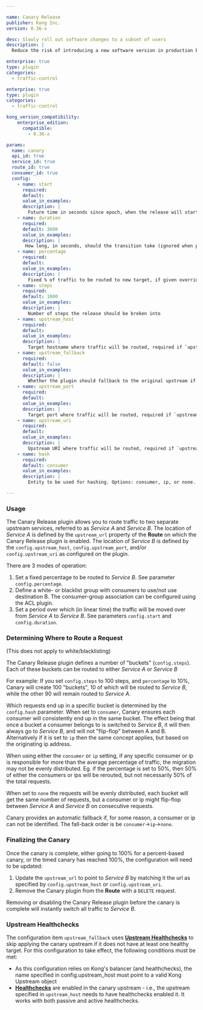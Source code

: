```yaml
---

name: Canary Release
publisher: Kong Inc.
version: 0.36-x

desc: Slowly roll out software changes to a subset of users
description: |
  Reduce the risk of introducing a new software version in production by slowly rolling out the change to a small subset of users. This plugin also enables roll back to your original upstream service, or shift all traffic to the new version.

enterprise: true
type: plugin
categories:
  - traffic-control

enterprise: true
type: plugin
categories:
  - traffic-control

kong_version_compatibility:
    enterprise_edition:
      compatible:
        - 0.36-x

params:
  name: canary
  api_id: true
  service_id: true
  route_id: true
  consumer_id: true
  config:
    - name: start
      required:
      default:
      value_in_examples:
      description: |
        Future time in seconds since epoch, when the release will start (ignored when percentage is set, or when using whitelist or blacklist)
    - name: duration
      required:
      default: 3600
      value_in_examples:
      description: |
       How long, in seconds, should the transition take (ignored when percentage is set, or when using whitelist or blacklist)
    - name: percentage
      required:
      default:
      value_in_examples:
      description: |
        Fixed % of traffic to be routed to new target, if given overrides `start` and `duration`
    - name: steps
      required:
      default: 1000
      value_in_examples:
      description: |
        Number of steps the release should be broken into
    - name: upstream_host
      required:
      default:
      value_in_examples:
      description: |
        Target hostname where traffic will be routed, required if `upstream_uri` is not set
    - name: upstream_fallback
      required:
      default: false
      value_in_examples:
      description: |
        Whether the plugin should fallback to the original upstream if the canary upstream doesn't have at least one healthy target. `upstream_host` must point to a valid Kong Upstream entity
    - name: upstream_port
      required:
      default:
      value_in_examples:
      description: |
        Target port where traffic will be routed, required if `upstream_uri/host` is not set
    - name: upstream_uri
      required:
      default:
      value_in_examples:
      description: |
        Upstream URI where traffic will be routed, required if `upstream_host` is not set
    - name: hash
      required:
      default: consumer
      value_in_examples:
      description: |
        Entity to be used for hashing. Options: consumer, ip, or none. Please make sure when not using none, to properly set the settings for `trusted_ips` (see settings `trusted_ips` and `real_ip_header` in the Kong config file)

---
```


### Usage

The Canary Release plugin allows you to route traffic to two separate upstream 
services, referred to as _Service A_ and _Service B_. The location of _Service A_
is defined by the `upstream_url` property of the **Route** on which the Canary
Release plugin is enabled. The location of _Service B_ is defined by the 
`config.upstream_host`, `config.upstream_port`, and/or `config.upstream_uri` as
configured on the plugin.

There are 3 modes of operation:

1. Set a fixed percentage to be routed to _Service B_. See parameter
   `config.percentage`.
2. Define a white- or blacklist group with consumers to use/not use destination
   B. The consumer-group association can be configured using the ACL plugin.
3. Set a period over which (in linear time) the traffic will be moved over
   from _Service A_ to _Service B_. See parameters `config.start` and 
   `config.duration`.

### Determining Where to Route a Request

(This does not apply to white/blacklisting)

The Canary Release plugin defines a number of "buckets" (`config.steps`). 
Each of these buckets can be routed to either _Service A_ or _Service B_ 

For example: If you set `config.steps` to 100 steps, and `percentage` to 10%, 
Canary will create 100 "buckets", 10 of which will be routed to _Service B_, 
while the other 90 will remain routed to _Service A_.

Which requests end up in a specific bucket is determined by the `config.hash` 
parameter. When set to `consumer`, Canary ensures each consumer will 
consistently end up in the same bucket. The effect being that once a bucket a 
consumer belongs to is switched to _Service B_, it will then always go to 
_Service B_, and will not "flip-flop" between A and B. Alternatively if it is set to
`ip` then the same concept applies, but based on the originating ip address.

When using either the `consumer` or `ip` setting, if any specific consumer or ip 
is responsible for more than the average percentage of traffic, the migration 
may not be evenly distributed. Eg. if the percentage is set to 50%, then 50% of 
either the consumers or ips will be rerouted, but not necessarily 50% of the total requests.

When set to `none` the requests will be evenly distributed, each bucket 
will get the same number of requests, but a consumer or ip might flip-flop between 
_Service A_ and _Service B_ on consecutive requests.

Canary provides an automatic fallback if, for some reason, a consumer or ip can 
not be identified. The fall-back order is be `consumer`->`ip`->`none`.

### Finalizing the Canary

Once the canary is complete, either going to 100% for a percent-based canary, 
or the timed canary has reached 100%, the configuration will need to be updated:

1. Update the `upstream_url` to point to _Service B_ by matching it the url as 
specified by `config.upstream_host` or `config.upstream_uri`.
2. Remove the Canary plugin from the **Route** with a `DELETE` request.

Removing or disabling the Canary Release plugin before the canary is complete will
instantly switch all traffic to _Service B_.


### Upstream Healthchecks

The configuration item `upstream_fallback` uses 
[**Upstream Healthchecks**]({{page.kong_version}}/admin-api/#upstream-objects) 
to skip applying the canary upstream if it does not have at least one healthy 
target. For this configuration to take effect, the following conditions must be met:

 - As this configuration relies on Kong's balancer (and healthchecks), 
 the name specified in config.upstream_host must point to a valid Kong Upstream 
 object
 - [**Healthchecks**]({{page.kong_version}}/health-checks-circuit-breakers/) are 
 enabled in the canary upstream - i.e., the upstream specified in `upstream_host` 
 needs to have healthchecks enabled it. It works with both passive and active 
 healthchecks.
 